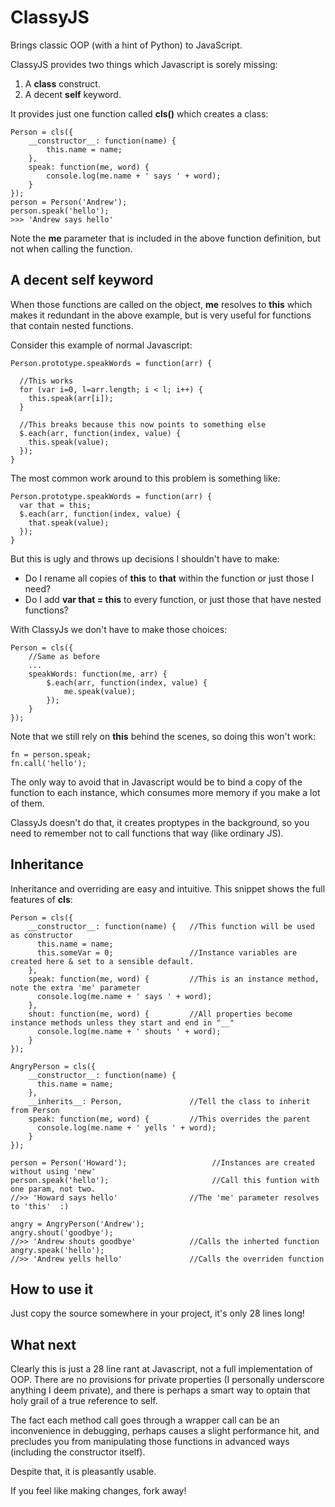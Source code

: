 # ClassyJS
Brings classic OOP (with a hint of Python) to JavaScript.

ClassyJS provides two things which Javascript is sorely missing:

  1. A **class** construct.
  2. A decent **self** keyword.

It provides just one function called **cls()** which creates a class:

    Person = cls({
        __constructor__: function(name) {
    	    this.name = name;
    	},
    	speak: function(me, word) { 
            console.log(me.name + ' says ' + word);
    	}
    });
    person = Person('Andrew');
    person.speak('hello'); 
    >>> 'Andrew says hello'

Note the **me** parameter that is included in the above function definition, but not when calling the function.

## A decent **self** keyword
 

When those functions are called on the object, **me** resolves to **this** which makes it redundant in the above example, but is very useful for functions that contain nested functions. 

Consider this example of normal Javascript:

    Person.prototype.speakWords = function(arr) {
      
      //This works
      for (var i=0, l=arr.length; i < l; i++) {
        this.speak(arr[i]);
      }
      
      //This breaks because this now points to something else
      $.each(arr, function(index, value) {
        this.speak(value);
      });
    }

The most common work around to this problem is something like:

    Person.prototype.speakWords = function(arr) {    
      var that = this;
      $.each(arr, function(index, value) {
        that.speak(value);
      });
    }
    
But this is ugly and throws up decisions I shouldn't have to make: 
  * Do I rename all copies of **this** to **that** within the function or just those I need?
  * Do I add **var that = this** to every function, or just those that have nested functions? 

With ClassyJs we don't have to make those choices:

    Person = cls({
        //Same as before
        ...
    	speakWords: function(me, arr) { 
            $.each(arr, function(index, value) {
                me.speak(value);
            });
    	}
    });
    
Note that we still rely on **this** behind the scenes, so doing this won't work:


    fn = person.speak;
    fn.call('hello');

The only way to avoid that in Javascript would be to bind a copy of the function to each instance, which consumes more memory if you make a lot of them.

ClassyJs doesn't do that, it creates proptypes in the background, so you need to remember not to call functions that way (like ordinary JS).

## Inheritance
    
Inheritance and overriding are easy and intuitive. This snippet shows the full features of **cls**:


    Person = cls({
    	__constructor__: function(name) {   //This function will be used as constructor
    	  this.name = name;
    	  this.someVar = 0;                 //Instance variables are created here & set to a sensible default.
    	},
    	speak: function(me, word) {         //This is an instance method, note the extra 'me' parameter
          console.log(me.name + ' says ' + word);
    	},
    	shout: function(me, word) {         //All properties become instance methods unless they start and end in "__"
          console.log(me.name + ' shouts ' + word);
    	}
    });
    
    AngryPerson = cls({
    	__constructor__: function(name) {   
    	  this.name = name;               
    	},
    	__inherits__: Person,               //Tell the class to inherit from Person
    	speak: function(me, word) {         //This overrides the parent
          console.log(me.name + ' yells ' + word);
    	}
    });
    
    person = Person('Howard');                   //Instances are created without using 'new'
    person.speak('hello');                       //Call this funtion with one param, not two.           
    //>> 'Howard says hello'                //The 'me' parameter resolves to 'this'  :)
    
    angry = AngryPerson('Andrew');
    angry.shout('goodbye');
    //>> 'Andrew shouts goodbye'            //Calls the inherted function
    angry.speak('hello');
    //>> 'Andrew yells hello'               //Calls the overriden function

## How to use it

Just copy the source somewhere in your project, it's only 28 lines long!

## What next

Clearly this is just a 28 line rant at Javascript, not a full implementation of OOP. There are no provisions for private properties (I personally underscore anything I deem private), and there is perhaps a smart way to optain that holy grail of a true reference to self.

The fact each method call goes through a wrapper call can be an inconvenience in debugging, perhaps causes a slight performance hit, and precludes you from manipulating those functions in advanced ways (including the constructor itself).

Despite that, it is pleasantly usable.

If you feel like making changes, fork away!
